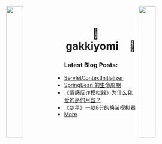 

<img align="left" src="https://user-images.githubusercontent.com/65187002/144930161-2f783401-8d27-4fdf-a2f7-cc0ba32f1f1f.gif" width="30%" style="display:inline;"><img align="right" src="https://user-images.githubusercontent.com/65187002/144930161-2f783401-8d27-4fdf-a2f7-cc0ba32f1f1f.gif" width="30%" style="display:inline;">
<br>
<p align="center">
    <h1 align="center">🌟&emsp;gakkiyomi&emsp;🌟</h1>
</p>



### Latest Blog Posts:

* [ServletContextInitializer](https://gakkiyomi.blog/articles/2025/07/15/1752548212181.html)
* [SpringBean 的生命周期](https://gakkiyomi.blog/articles/2025/07/07/1751879378671.html)
* [《情感反诈模拟器》为什么我爱的是何月盈？](https://gakkiyomi.blog/articles/2025/06/23/1750652741988.html)
* [《剑星》一款8分的换装模拟器](https://gakkiyomi.blog/articles/2025/06/20/1750420857169.html)
* [More](https://gakkiyomi.blog)

  